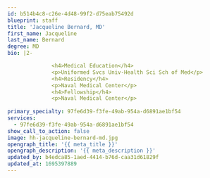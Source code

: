 ```yaml
---
id: b514b4c8-c26e-4d48-99f2-d75eab75492d
blueprint: staff
title: 'Jacqueline Bernard, MD'
first_name: Jacqueline
last_name: Bernard
degree: MD
bio: |2-

              <h4>Medical Education</h4>
              <p>Uniformed Svcs Univ-Health Sci Sch of Med</p>
              <h4>Residency</h4>
              <p>Naval Medical Center</p>
              <h4>Fellowship</h4>
              <p>Naval Medical Center</p>
          
primary_specialty: 97fe6d39-f3fe-49ab-954a-d6891ae1bf54
services:
  - 97fe6d39-f3fe-49ab-954a-d6891ae1bf54
show_call_to_action: false
image: hh-jacqueline-bernard-md.jpg
opengraph_title: '{{ meta_title }}'
opengraph_description: '{{ meta_description }}'
updated_by: b4edca85-1aed-4414-b76d-caa31d61829f
updated_at: 1695397889
---
```

